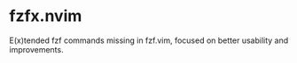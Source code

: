 # fzfx.nvim
E(x)tended fzf commands missing in fzf.vim, focused on better usability and improvements.
